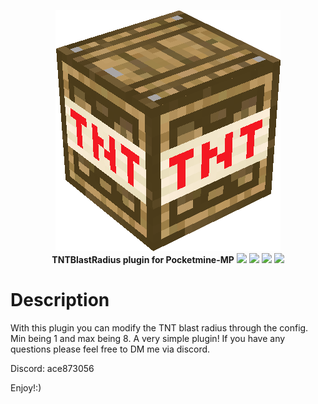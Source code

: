 <p align="center">
    <a href="https://github.com/Terpz710/TNTBlastRadius"><img src="https://github.com/Terpz710/TNTBlastRadius/blob/main/icon.png"></img></a><br>
    <b>TNTBlastRadius plugin for Pocketmine-MP</b>
<a href="https://poggit.pmmp.io/p/TNTBlastRadius"><img src="https://poggit.pmmp.io/shield.api/TNTBlastRadius"></a>
<a href="https://poggit.pmmp.io/p/TNTBlastRadius"><img src="https://poggit.pmmp.io/shield.state/TNTBlastRadius"></a>
<a href="https://poggit.pmmp.io/p/TNTBlastRadius"><img src="https://poggit.pmmp.io/shield.dl.total/TNTBlastRadius"></a>
<a href="https://poggit.pmmp.io/p/TNTBlastRadius"><img src="https://poggit.pmmp.io/shield.dl/TNTBlastRadius"></a>

# Description
With this plugin you can modify the TNT blast radius through the config. Min being 1 and max being 8. A very simple plugin! If you have any questions please feel free to DM me via discord.

Discord: ace873056  

Enjoy!:)
